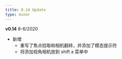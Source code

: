 ```yaml
---
title: 0.14 Update
type: minor
---
```



**v0.14**  8-6/2020

+ 新增
    + 重写了焦点拾取和相机翻转，并添加了模态提示符
    + 将添加视角相机放到 shift a 菜单中
